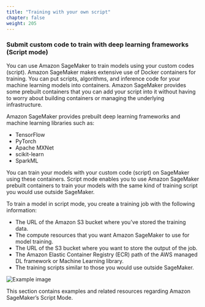 ```yaml
---
title: "Training with your own script"
chapter: false
weight: 205
---
```



### Submit custom code to train with deep learning frameworks (Script mode)

You can use Amazon SageMaker to train models using your custom codes (script). Amazon SageMaker makes extensive use of Docker containers for training. You can put scripts, algorithms, and inference code for your machine learning models into containers. Amazon SageMaker provides some prebuilt containers that you can add your script into it without having to worry about building containers or managing the underlying infrastructure.

Amazon SageMaker provides prebuilt deep learning frameworks and machine learning libraries such as:

* TensorFlow
* PyTorch
* Apache MXNet
* scikit-learn
* SparkML

 You can train your models with your custom code (script) on SageMaker using these containers. Script mode enables you to use Amazon SageMaker prebuilt containers to train your models with the same kind of training script you would use outside SageMaker.

To train a model in script mode, you create a training job with the following information:

* The URL of the Amazon S3 bucket where you've stored the training data.
* The compute resources that you want Amazon SageMaker to use for model training.
* The URL of the S3 bucket where you want to store the output of the job.
* The Amazon Elastic Container Registry (ECR) path of the AWS managed DL framework or Machine Learning library.
* The training scripts similar to those you would use outside SageMaker.

![Example image](/images/1scriptmode.png)

This section contains examples and related resources regarding Amazon SageMaker’s Script Mode.
